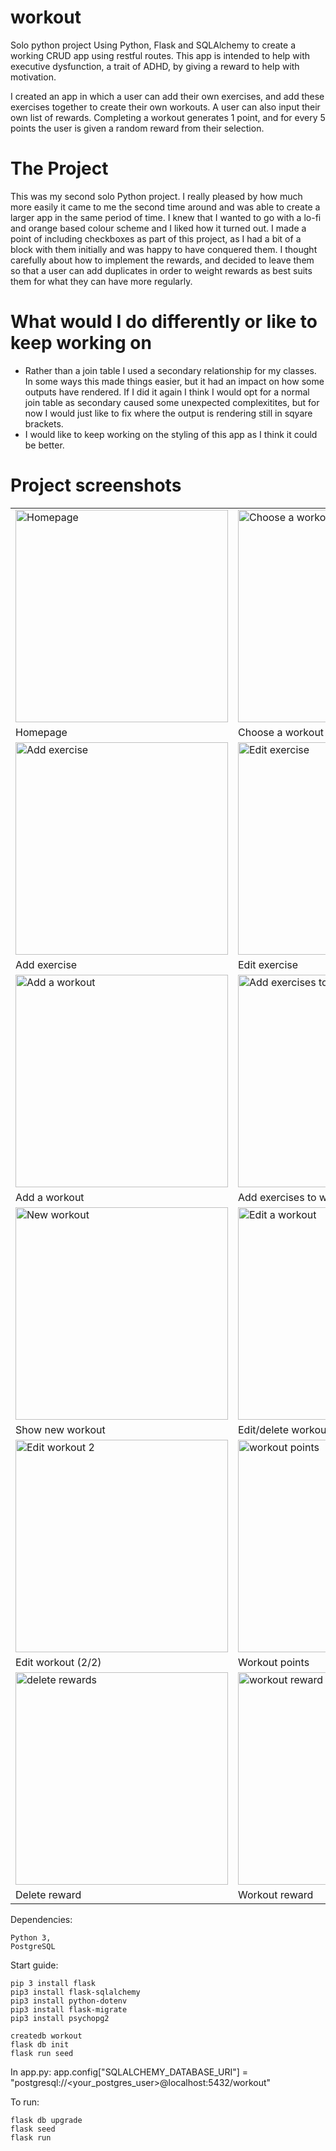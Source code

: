 # workout
Solo python project
Using Python, Flask and SQLAlchemy to create a working CRUD app using restful routes. This app is intended to help with executive dysfunction, a trait of ADHD, by giving a reward to help with motivation.

I created an app in which a user can add their own exercises, and add these exercises together to create their own workouts. 
A user can also input their own list of rewards. Completing a workout generates 1 point, and for every 5 points the user is given a random reward from their selection.


# The Project
This was my second solo Python project. I really pleased by how much more easily it came to me the second time around and was able to create a larger app in the same period of time. I knew that I wanted to go with a lo-fi and orange based colour scheme and I liked how it turned out. I made a point of including checkboxes as part of this project, as I had a bit of a block with them initially and was happy to have conquered them. I thought carefully about how to implement the rewards, and decided to leave them so that a user can add duplicates in order to weight rewards as best suits them for what they can have more regularly.


# What would I do differently or like to keep working on
- Rather than a join table I used a secondary relationship for my classes. In some ways this made things easier, but it had an impact on how some outputs have rendered. If I did it again I think I would opt for a normal join table as secondary caused some unexpected complexitites, but for now I would just like to fix where the output is rendering still in sqyare brackets.
- I would like to keep working on the styling of this app as I think it could be better. 


# Project screenshots

|          |           |           |
| -------- | --------- | --------- |
| <img width="340" alt="Homepage" src="https://github.com/frasey/workout/assets/129194569/a8e00dd5-668e-4046-bece-a4650eedc977"> | <img width="340" alt="Choose a workout" src="https://github.com/frasey/workout/assets/129194569/0d973e24-7d0d-4df5-a947-df501124e49c"> | <img width="340" alt="Select and start workout" src="https://github.com/frasey/workout/assets/129194569/82c161ee-f66f-4af9-b44d-a1d8f285b33a"> |
| Homepage | Choose a workout | Select and start workout |
| <img width="340" alt="Add exercise" src="https://github.com/frasey/workout/assets/129194569/bd41a8f1-9531-4e6e-b5ad-c9eb5fecd69f"> | <img width="340" alt="Edit exercise" src="https://github.com/frasey/workout/assets/129194569/881c264e-389e-40d9-90e0-53a8db8d33b3"> | <img width="340" alt="All exercises" src="https://github.com/frasey/workout/assets/129194569/37ab6e1e-c0eb-41ad-9647-a2ecc716fa82"> |
| Add exercise | Edit exercise | All exercises |
| <img width="340" alt="Add a workout" src="https://github.com/frasey/workout/assets/129194569/a8406674-3a0a-47d7-8601-604ead5eaa70"> | <img width="340" alt="Add exercises to workout" src="https://github.com/frasey/workout/assets/129194569/d86bf5e0-d1cf-4f50-812b-590c6a1f01fd"> | <img width="340" alt="Add exercises to workout 2" src="https://github.com/frasey/workout/assets/129194569/34ccdf34-6e3b-459c-938e-bb9888122a90"> |
| Add a workout | Add exercises to workout (1/2)| Add exercises to workout (2/2) |
| <img width="340" alt="New workout" src="https://github.com/frasey/workout/assets/129194569/62c563d3-fdc9-457a-90ea-6459cc3054e0"> | <img width="340" alt="Edit a workout" src="https://github.com/frasey/workout/assets/129194569/f40314af-3bb8-4776-9a52-03ea31085680"> | <img width="340" alt="Edit workout" src="https://github.com/frasey/workout/assets/129194569/e86c3a25-5792-486f-88f5-872bf09bfda0"> | 
| Show new workout | Edit/delete workout| Edit workout (1/2) |
| <img width="340" alt="Edit workout 2" src="https://github.com/frasey/workout/assets/129194569/1fffe343-412d-49be-a296-d99ad0eaa52d"> | <img width="340" alt="workout points" src="https://github.com/frasey/workout/assets/129194569/86ea28d7-9e8a-4390-8fca-2870ac49d6fa"> | <img width="340" alt="rewards" src="https://github.com/frasey/workout/assets/129194569/ef044c7d-32a6-4446-af07-b09848a0f6fb"> |
| Edit workout (2/2) | Workout points | Rewards |
| <img width="340" alt="delete rewards" src="https://github.com/frasey/workout/assets/129194569/b69236d0-4028-4c0e-bc2e-fb6e341b3662"> | <img width="340" alt="workout reward" src="https://github.com/frasey/workout/assets/129194569/b76d2371-3f44-4cb7-8f02-e559bf6ddbfa"> |  |
| Delete reward | Workout reward |  |


Dependencies:
```
Python 3,
PostgreSQL
```

Start guide:
```
pip 3 install flask
pip3 install flask-sqlalchemy
pip3 install python-dotenv
pip3 install flask-migrate
pip3 install psychopg2

createdb workout
flask db init
flask run seed
```

In app.py:
app.config["SQLALCHEMY_DATABASE_URI"] = "postgresql://<your_postgres_user>@localhost:5432/workout"


To run:
```
flask db upgrade
flask seed
flask run 
```
